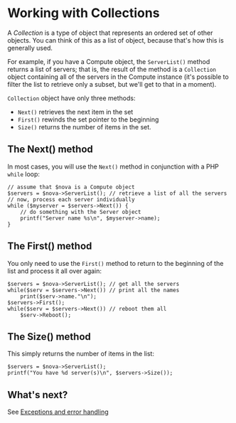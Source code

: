 Working with Collections
========================

A *Collection* is a type of object that represents an ordered set of other objects.
You can think of this as a list of object, because that's how this is generally used.

For example, if you have a Compute object, the `ServerList()` method returns a
list of servers; that is, the result of the method is a `Collection` object containing
all of the servers in the Compute instance (it's possible to filter the list to 
retrieve only a subset, but we'll get to that in a moment).

`Collection` object have only three methods:

* `Next()` retrieves the next item in the set
* `First()` rewinds the set pointer to the beginning
* `Size()` returns the number of items in the set. 

## The Next() method

In most cases, you will use the `Next()` method in conjunction with a PHP `while` loop:

	// assume that $nova is a Compute object
	$servers = $nova->ServerList();	// retrieve a list of all the servers
	// now, process each server individually
	while ($myserver = $servers->Next()) {
		// do something with the Server object
		printf("Server name %s\n", $myserver->name);
	}

## The First() method

You only need to use the `First()` method to return to the beginning of the list and
process it all over again:

	$servers = $nova->ServerList();	// get all the servers
	while($serv = $servers->Next())	// print all the names
		print($serv->name."\n");
	$servers->First();
	while($serv = $servers->Next())	// reboot them all
		$serv->Reboot();

## The Size() method

This simply returns the number of items in the list:

	$servers = $nova->ServerList();
	printf("You have %d server(s)\n", $servers->Size());

## What's next?

See [Exceptions and error handling](exceptions.md)